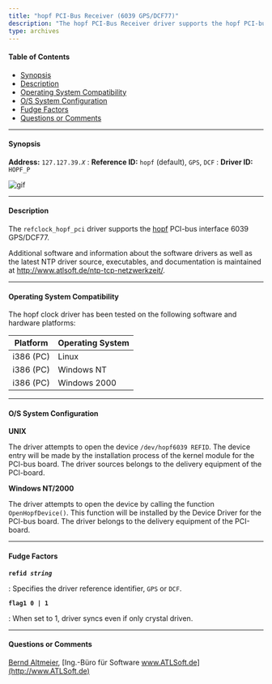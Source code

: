 ```yaml
---
title: "hopf PCI-Bus Receiver (6039 GPS/DCF77)"
description: "The hopf PCI-Bus Receiver driver supports the hopf PCI-bus interface 6039 GPS/DCF77."
type: archives
---
```


#### Table of Contents

*   [Synopsis](/documentation/drivers/driver39/#synopsis)
*   [Description](/documentation/drivers/driver39/#description)
*   [Operating System Compatibility](/documentation/drivers/driver39/#operating-system-compatibility)
*   [O/S System Configuration](/documentation/drivers/driver39/#os-system-configuration)
*   [Fudge Factors](/documentation/drivers/driver39/#fudge-factors)
*   [Questions or Comments](/documentation/drivers/driver39/#questions-or-comments)

* * *

#### Synopsis

**Address:** <code>127.127.39._X_</code>
: **Reference ID:** `hopf` (default), `GPS`, `DCF`
: **Driver ID:** `HOPF_P`

![gif](/documentation/pic/fg6039.jpg)

* * *

#### Description

The `refclock_hopf_pci` driver supports the [hopf](https://www.hopf.com/index.php) PCI-bus interface 6039 GPS/DCF77.

Additional software and information about the software drivers as well as the latest NTP driver source, executables, and documentation is maintained at http://www.atlsoft.de/ntp-tcp-netzwerkzeit/.

* * *

#### Operating System Compatibility

The hopf clock driver has been tested on the following software and hardware platforms:

| Platform | Operating System |
| ----- | ----- |
| i386 (PC) | Linux |
| i386 (PC) | Windows NT |
| i386 (PC) | Windows 2000 |

* * *

#### O/S System Configuration

**UNIX**

The driver attempts to open the device `/dev/hopf6039 REFID`. The device entry will be made by the installation process of the kernel module for the PCI-bus board. The driver sources belongs to the delivery equipment of the PCI-board.

**Windows NT/2000**

The driver attempts to open the device by calling the function `OpenHopfDevice()`. This function will be installed by the Device Driver for the PCI-bus board. The driver belongs to the delivery equipment of the PCI-board.

* * *

#### Fudge Factors

<code>**refid _string_**</code>

: Specifies the driver reference identifier, `GPS` or `DCF`.

<code>**flag1 0 | 1**</code>

: When set to 1, driver syncs even if only crystal driven.

* * *

#### Questions or Comments

[Bernd Altmeier](mailto:altmeier@atlsoft.de), [Ing.-Büro für Software www.ATLSoft.de](http://www.ATLSoft.de)